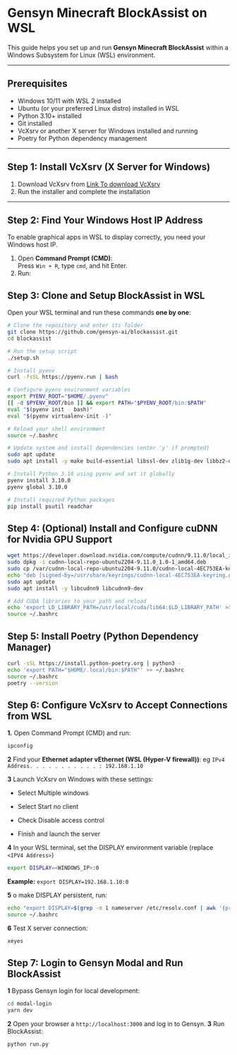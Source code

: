 # Gensyn Minecraft BlockAssist on WSL

This guide helps you set up and run **Gensyn Minecraft BlockAssist** within a Windows Subsystem for Linux (WSL) environment.

---

## Prerequisites

- Windows 10/11 with WSL 2 installed  
- Ubuntu (or your preferred Linux distro) installed in WSL  
- Python 3.10+ installed  
- Git installed  
- VcXsrv or another X server for Windows installed and running  
- Poetry for Python dependency management  

---

## Step 1: Install VcXsrv (X Server for Windows)

1. Download VcXsrv from [Link To download VcXsrv](https://sourceforge.net/projects/vcxsrv/)  
2. Run the installer and complete the installation  

---

## Step 2: Find Your Windows Host IP Address

To enable graphical apps in WSL to display correctly, you need your Windows host IP.

1. Open **Command Prompt (CMD)**:  
   Press `Win + R`, type `cmd`, and hit Enter.  
2. Run:

## Step 3: Clone and Setup BlockAssist in WSL

Open your WSL terminal and run these commands **one by one**:

```bash
# Clone the repository and enter its folder
git clone https://github.com/gensyn-ai/blockassist.git
cd blockassist

# Run the setup script
./setup.sh

# Install pyenv
curl -fsSL https://pyenv.run | bash

# Configure pyenv environment variables
export PYENV_ROOT="$HOME/.pyenv"
[[ -d $PYENV_ROOT/bin ]] && export PATH="$PYENV_ROOT/bin:$PATH"
eval "$(pyenv init - bash)"
eval "$(pyenv virtualenv-init -)"

# Reload your shell environment
source ~/.bashrc

# Update system and install dependencies (enter 'y' if prompted)
sudo apt update
sudo apt install -y make build-essential libssl-dev zlib1g-dev libbz2-dev libreadline-dev libsqlite3-dev curl git libncursesw5-dev xz-utils tk-dev libxml2-dev libxmlsec1-dev libffi-dev liblzma-dev

# Install Python 3.10 using pyenv and set it globally
pyenv install 3.10.0
pyenv global 3.10.0

# Install required Python packages
pip install psutil readchar
```
## Step 4: (Optional) Install and Configure cuDNN for Nvidia GPU Support
```bash
wget https://developer.download.nvidia.com/compute/cudnn/9.11.0/local_installers/cudnn-local-repo-ubuntu2204-9.11.0_1.0-1_amd64.deb
sudo dpkg -i cudnn-local-repo-ubuntu2204-9.11.0_1.0-1_amd64.deb
sudo cp /var/cudnn-local-repo-ubuntu2204-9.11.0/cudnn-local-4EC753EA-keyring.gpg /usr/share/keyrings/
echo "deb [signed-by=/usr/share/keyrings/cudnn-local-4EC753EA-keyring.gpg] file:///var/cudnn-local-repo-ubuntu2204-9.11.0 /" | sudo tee /etc/apt/sources.list.d/cudnn-local.list
sudo apt update
sudo apt install -y libcudnn9 libcudnn9-dev

# Add CUDA libraries to your path and reload
echo 'export LD_LIBRARY_PATH=/usr/local/cuda/lib64:$LD_LIBRARY_PATH' >> ~/.bashrc
source ~/.bashrc
```
## Step 5: Install Poetry (Python Dependency Manager)
```bash
curl -sSL https://install.python-poetry.org | python3 -
echo 'export PATH="$HOME/.local/bin:$PATH"' >> ~/.bashrc
source ~/.bashrc
poetry --version
```
## Step 6: Configure VcXsrv to Accept Connections from WSL
**1.** Open Command Prompt (CMD) and run:
```bash
ipconfig
```
**2** Find your **Ethernet adapter vEthernet (WSL (Hyper-V firewall))**: 
eg `IPv4 Address. . . . . . . . . . . : 192.168.1.10`

**3** Launch VcXsrv on Windows with these settings:
- Select Multiple windows

- Select Start no client

- Check Disable access control

- Finish and launch the server

**4** In your WSL terminal, set the DISPLAY environment variable (replace `<IPV4 Address>`)
```bash
export DISPLAY=<WINDOWS_IP>:0
```
**Example:** `export DISPLAY=192.168.1.10:0`

**5** o make DISPLAY persistent, run:
```bash
echo "export DISPLAY=$(grep -m 1 nameserver /etc/resolv.conf | awk '{print $2}'):0" >> ~/.bashrc
source ~/.bashrc
```
**6** Test X server connection:
```bash
xeyes
```

## Step 7: Login to Gensyn Modal and Run BlockAssist
**1** Bypass Gensyn login for local development:
```bash
cd modal-login
yarn dev
```
**2** Open your browser a `http://localhost:3000` and log in to Gensyn.
**3** Run BlockAssist:
```bash
python run.py
```

